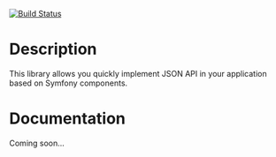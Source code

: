 [![Build Status](https://travis-ci.org/reva2/jsonapi.svg?branch=master)](https://travis-ci.org/reva2/jsonapi)

# Description
This library allows you quickly implement JSON API in your application based on Symfony components.

# Documentation
Coming soon...
